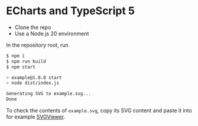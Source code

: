 # ECharts and TypeScript 5

- Clone the repo
- Use a Node.js 20 environment

In the repository root, run

```sh
$ npm i
$ npm run build
$ npm start

> example@1.0.0 start
> node dist/index.js

Generating SVG to example.svg...
Done
```

To check the contents of `example.svg`, copy its SVG content and paste it into for example
[SVGViewer](https://www.svgviewer.dev).
